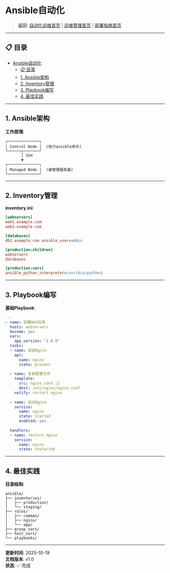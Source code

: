 # Ansible自动化

> **返回**: [自动化运维首页](README.md) | [运维管理首页](../README.md) | [部署指南首页](../../00_索引导航/README.md)

---

## 📋 目录

- [Ansible自动化](#ansible自动化)
  - [📋 目录](#-目录)
  - [1. Ansible架构](#1-ansible架构)
  - [2. Inventory管理](#2-inventory管理)
  - [3. Playbook编写](#3-playbook编写)
  - [4. 最佳实践](#4-最佳实践)

---

## 1. Ansible架构

**工作原理**:

```text
┌──────────────┐
│ Control Node │  (执行ansible命令)
└──────┬───────┘
       │ SSH
       ▼
┌──────────────┐
│ Managed Node │  (被管理服务器)
└──────────────┘
```

---

## 2. Inventory管理

**inventory.ini**:

```ini
[webservers]
web1.example.com
web2.example.com

[databases]
db1.example.com ansible_user=admin

[production:children]
webservers
databases

[production:vars]
ansible_python_interpreter=/usr/bin/python3
```

---

## 3. Playbook编写

**基础Playbook**:

```yaml
---
- name: 部署Web应用
  hosts: webservers
  become: yes
  vars:
    app_version: "1.0.0"
  tasks:
  - name: 安装Nginx
    apt:
      name: nginx
      state: present
      
  - name: 复制配置文件
    template:
      src: nginx.conf.j2
      dest: /etc/nginx/nginx.conf
    notify: restart nginx
      
  - name: 启动Nginx
    service:
      name: nginx
      state: started
      enabled: yes
      
  handlers:
  - name: restart nginx
    service:
      name: nginx
      state: restarted
```

---

## 4. 最佳实践

**目录结构**:

```text
ansible/
├── inventories/
│   ├── production/
│   └── staging/
├── roles/
│   ├── common/
│   ├── nginx/
│   └── app/
├── group_vars/
├── host_vars/
└── playbooks/
```

---

**更新时间**: 2025-10-19  
**文档版本**: v1.0  
**状态**: ✅ 完成
